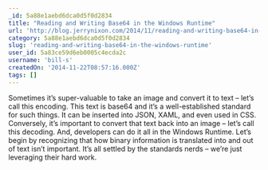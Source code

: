```yaml
---
_id: 5a88e1aebd6dca0d5f0d2834
title: "Reading and Writing Base64 in the Windows Runtime"
url: 'http://blog.jerrynixon.com/2014/11/reading-and-writing-base64-in-windows.html#more'
category: 5a88e1aebd6dca0d5f0d2834
slug: 'reading-and-writing-base64-in-the-windows-runtime'
user_id: 5a83ce59d6eb0005c4ecda2c
username: 'bill-s'
createdOn: '2014-11-22T08:57:16.000Z'
tags: []
---
```


Sometimes it’s super-valuable to take an image and convert it to text – let’s call this encoding. This text is base64 and it’s a well-established standard for such things. It can be inserted into JSON, XAML, and even used in CSS. Conversely, it’s important to convert that text back into an image – let’s call this decoding. And, developers can do it all in the Windows Runtime. Let’s begin by recognizing that how binary information is translated into and out of text isn’t important. It’s all settled by the standards nerds – we’re just leveraging their hard work.
